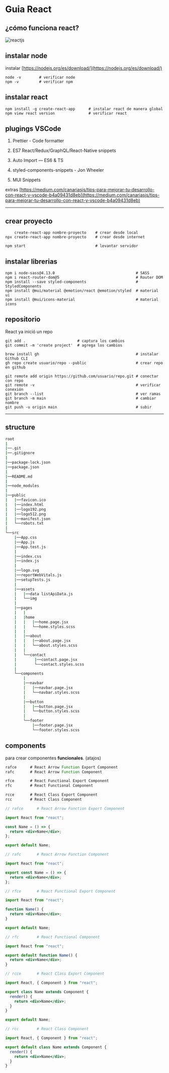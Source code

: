 # Guia React

## ¿cómo funciona react?

![reactjs](./img/reactjs.svg "reactjs")

## instalar node

instalar [https://nodejs.org/es/download/](https://nodejs.org/es/download/)

```console
node -v        # verificar node             
npm -v         # verificar npm              
```

## instalar react

```console
npm install -g create-react-app      # instalar react de manera global
npm view react version               # verificar react
```

## plugings VSCode

1. Prettier - Code formatter

2. ES7 React/Redux/GraphQL/React-Native snippets

3. Auto Import — ES6 & TS

4. styled-components-snippets - Jon Wheeler

5. MUI Snippets

extras [https://medium.com/canariasjs/tips-para-mejorar-tu-desarrollo-con-react-y-vscode-b4a09431d8eb](https://medium.com/canariasjs/tips-para-mejorar-tu-desarrollo-con-react-y-vscode-b4a09431d8eb)

---

## crear proyecto

```console
    create-react-app nombre-proyecto    # crear desde local
npx create-react-app nombre-proyecto    # crear desde internet
```

```console
npm start                               # levantar servidor
```

## instalar librerias

```console
npm i node-sass@4.13.0                                    # SASS
npm i react-router-dom@5                                  # Router DOM
npm install --save styled-components                      # StyledComponents  
npm install @mui/material @emotion/react @emotion/styled  # material ui
npm install @mui/icons-material                           # material icons
```

## repositorio

React ya inició un repo

```console
git add .                       # captura los cambios
git commit -m 'create project'  # agrega los cambios
```

```console
brew install gh                                           # instalar Github CLI
gh repo create usuario/repo --public                      # crear repo en github

git remote add origin https://github.com/usuario/repo.git # conectar con repo
git remote -v                                             # verificar conexión
git branch --list                                         # ver ramas
git branch -m main                                        # cambiar nombre
git push -u origin main                                   # subir
```

---

## structure

```bash
root
|
|──.git
|──.gitignore
|
|──package-lock.json
|──package.json
|
|──README.md
|
|──node_modules
|
|──public
|   |──favicon.ico
|   |──index.html
|   |──logo192.png
|   |──logo512.png
|   |──manifest.json
|   └──robots.txt
|
└──src
    |──App.css
    |──App.js
    |──App.test.js
    |
    |──index.css
    |──index.js
    |
    |──logo.svg
    |──reportWebVitals.js
    |──setupTests.js
    |
    |──assets
    |   |──data listApiData.js
    |   └──img
    |
    |──pages
    |   |
    |   |home
    |   |   |──home.page.jsx
    |   |   └──home.styles.scss
    |   |
    |   |──about
    |   |   |──about.page.jsx
    |   |   └──about.styles.scss
    |   |
    |   └──contact
    |        |──contact.page.jsx
    |        └──contact.styles.scss
    |
    └──components
        |
        |──navbar
        |   |──navbar.page.jsx
        |   └──navbar.styles.scss
        |
        |──button
        |   |──button.page.jsx
        |   └──button.styles.scss
        |
        └──footer
            |──footer.page.jsx
            └──footer.styles.scss
```
## components

para crear componentes **funcionales**. (atajos)

```jsx
rafce      # React Arrow Function Export Component
rafc       # React Arrow Function Component

rfce       # React Functional Export Component
rfc        # React Functional Component

rcce       # React Class Export Component
rcc        # React Class Component

```

```jsx
// rafce      # React Arrow Function Export Component

import React from "react";

const Name = () => {
  return <div>Name</div>;
};

export default Name;
```

```jsx
// rafc       # React Arrow Function Component

import React from "react";

export const Name = () => {
  return <div>Name</div>;
};
```

```jsx
// rfce       # React Functional Export Component

import React from "react";

function Name() {
  return <div>Name</div>;
}

export default Name;
```

```jsx
// rfc        # React Functional Component

import React from "react";

export default function Name() {
  return <div>Name</div>;
}
```

```jsx
// rcce       # React Class Export Component

import React, { Component } from "react";

export class Name extends Component {
  render() {
    return <div>Name</div>;
  }
}

export default Name;
```

```jsx
// rcc        # React Class Component

import React, { Component } from "react";

export default class Name extends Component {
  render() {
    return <div>Name</div>;
  }
}

```
